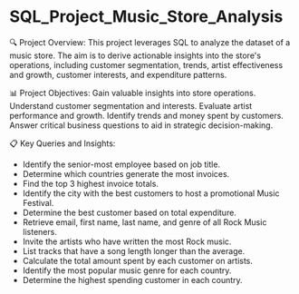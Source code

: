 # SQL_Project_Music_Store_Analysis

🔍 Project Overview:
This project leverages SQL to analyze the dataset of a music store. The aim is to derive actionable insights into the store's operations, including customer segmentation, trends, artist effectiveness and growth, customer interests, and expenditure patterns.

📊 Project Objectives:
Gain valuable insights into store operations.
Understand customer segmentation and interests.
Evaluate artist performance and growth.
Identify trends and money spent by customers.
Answer critical business questions to aid in strategic decision-making.


📋 Key Queries and Insights:
- Identify the senior-most employee based on job title.
- Determine which countries generate the most invoices.
- Find the top 3 highest invoice totals.
- Identify the city with the best customers to host a promotional Music Festival.
- Determine the best customer based on total expenditure.
- Retrieve email, first name, last name, and genre of all Rock Music listeners.
- Invite the artists who have written the most Rock music.
- List tracks that have a song length longer than the average.
- Calculate the total amount spent by each customer on artists.
- Identify the most popular music genre for each country.
- Determine the highest spending customer in each country.



